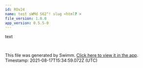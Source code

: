 ```yaml
---
id: ROv24
name: test sWMd S62^! slug <html? >
file_version: 1.0.0
app_version: 0.5.5-0
---
```


text

<br/>

This file was generated by Swimm. [Click here to view it in the app](http://localhost:5000/#/repos/Z2l0aHViJTNBJTNBc3ItZXh0ZW5zaW9uJTNBJTNBZG91ZWs=/docs/ROv24). Timestamp: 2021-08-17T15:34:59.072Z (UTC)